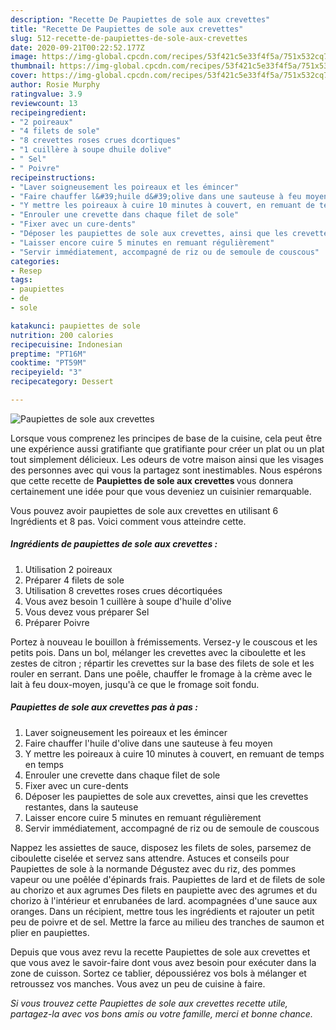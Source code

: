 ```yaml
---
description: "Recette De Paupiettes de sole aux crevettes"
title: "Recette De Paupiettes de sole aux crevettes"
slug: 512-recette-de-paupiettes-de-sole-aux-crevettes
date: 2020-09-21T00:22:52.177Z
image: https://img-global.cpcdn.com/recipes/53f421c5e33f4f5a/751x532cq70/paupiettes-de-sole-aux-crevettes-photo-principale-de-la-recette.jpg
thumbnail: https://img-global.cpcdn.com/recipes/53f421c5e33f4f5a/751x532cq70/paupiettes-de-sole-aux-crevettes-photo-principale-de-la-recette.jpg
cover: https://img-global.cpcdn.com/recipes/53f421c5e33f4f5a/751x532cq70/paupiettes-de-sole-aux-crevettes-photo-principale-de-la-recette.jpg
author: Rosie Murphy
ratingvalue: 3.9
reviewcount: 13
recipeingredient:
- "2 poireaux"
- "4 filets de sole"
- "8 crevettes roses crues dcortiques"
- "1 cuillère à soupe dhuile dolive"
- " Sel"
- " Poivre"
recipeinstructions:
- "Laver soigneusement les poireaux et les émincer"
- "Faire chauffer l&#39;huile d&#39;olive dans une sauteuse à feu moyen"
- "Y mettre les poireaux à cuire 10 minutes à couvert, en remuant de temps en temps"
- "Enrouler une crevette dans chaque filet de sole"
- "Fixer avec un cure-dents"
- "Déposer les paupiettes de sole aux crevettes, ainsi que les crevettes restantes, dans la sauteuse"
- "Laisser encore cuire 5 minutes en remuant régulièrement"
- "Servir immédiatement, accompagné de riz ou de semoule de couscous"
categories:
- Resep
tags:
- paupiettes
- de
- sole

katakunci: paupiettes de sole 
nutrition: 200 calories
recipecuisine: Indonesian
preptime: "PT16M"
cooktime: "PT59M"
recipeyield: "3"
recipecategory: Dessert

---
```



![Paupiettes de sole aux crevettes](https://img-global.cpcdn.com/recipes/53f421c5e33f4f5a/751x532cq70/paupiettes-de-sole-aux-crevettes-photo-principale-de-la-recette.jpg)

Lorsque vous comprenez les principes de base de la cuisine, cela peut être une expérience aussi gratifiante que gratifiante pour créer un plat ou un plat tout simplement délicieux. Les odeurs de votre maison ainsi que les visages des personnes avec qui vous la partagez sont inestimables. Nous espérons que cette recette de <strong> Paupiettes de sole aux crevettes </strong> vous donnera certainement une idée pour que vous deveniez un cuisinier remarquable.

<!--inarticleads1-->

Vous pouvez avoir paupiettes de sole aux crevettes en utilisant 6 Ingrédients et 8 pas. Voici comment vous atteindre cette.

##### Ingrédients de paupiettes de sole aux crevettes :

1. Utilisation 2 poireaux
1. Préparer 4 filets de sole
1. Utilisation 8 crevettes roses crues décortiquées
1. Vous avez besoin 1 cuillère à soupe d&#39;huile d&#39;olive
1. Vous devez vous préparer  Sel
1. Préparer  Poivre


Portez à nouveau le bouillon à frémissements. Versez-y le couscous et les petits pois. Dans un bol, mélanger les crevettes avec la ciboulette et les zestes de citron ; répartir les crevettes sur la base des filets de sole et les rouler en serrant. Dans une poêle, chauffer le fromage à la crème avec le lait à feu doux-moyen, jusqu&#39;à ce que le fromage soit fondu. 

<!--inarticleads2-->

##### Paupiettes de sole aux crevettes pas à pas :

1. Laver soigneusement les poireaux et les émincer
1. Faire chauffer l&#39;huile d&#39;olive dans une sauteuse à feu moyen
1. Y mettre les poireaux à cuire 10 minutes à couvert, en remuant de temps en temps
1. Enrouler une crevette dans chaque filet de sole
1. Fixer avec un cure-dents
1. Déposer les paupiettes de sole aux crevettes, ainsi que les crevettes restantes, dans la sauteuse
1. Laisser encore cuire 5 minutes en remuant régulièrement
1. Servir immédiatement, accompagné de riz ou de semoule de couscous


Nappez les assiettes de sauce, disposez les filets de soles, parsemez de ciboulette ciselée et servez sans attendre. Astuces et conseils pour Paupiettes de sole à la normande Dégustez avec du riz, des pommes vapeur ou une poêlée d&#39;épinards frais. Paupiettes de lard et de filets de sole au chorizo et aux agrumes Des filets en paupiette avec des agrumes et du chorizo à l&#39;intérieur et enrubanées de lard. acompagnées d&#39;une sauce aux oranges. Dans un récipient, mettre tous les ingrédients et rajouter un petit peu de poivre et de sel. Mettre la farce au milieu des tranches de saumon et plier en paupiettes. 

<!--inarticleads1-->

<p>
Depuis que vous avez revu la recette Paupiettes de sole aux crevettes et que vous avez le savoir-faire dont vous avez besoin pour exécuter dans la zone de cuisson. Sortez ce tablier, dépoussiérez vos bols à mélanger et retroussez vos manches. Vous avez un peu de cuisine à faire.
</p>

<p>
<i>Si vous trouvez cette Paupiettes de sole aux crevettes recette utile, partagez-la avec vos bons amis ou votre famille, merci et bonne chance.</i>
</p>
